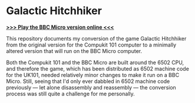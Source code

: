 # Galactic Hitchhiker

[**>>> Play the BBC Micro version online <<<**](http://bbcmicro.co.uk//jsbeeb/play.php?autoboot&disc=http://bbcmicro.co.uk//gameimg/discs/1411/gh.ssd&noseek)

This repository documents my conversion of the game Galactic Hitchhiker from the original version for the Compukit 101 computer to a minimally altered version that will run on the BBC Micro computer. 

Both the Compukit 101 and the BBC Micro are built around the 6502 CPU, and therefore the game, which has been distributed as 6502 machine code for the UK101, needed relatively minor changes to make it run on a BBC Micro. Still, seeing that I'd only ever dabbled in 6502 machine code previously — let alone disassembly and reassembly — the conversion process was still quite a challenge for me personally.
